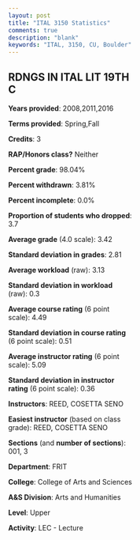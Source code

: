 ```yaml
---
layout: post
title: "ITAL 3150 Statistics"
comments: true
description: "blank"
keywords: "ITAL, 3150, CU, Boulder"
--- 
```

<head>
<script src="https://ajax.googleapis.com/ajax/libs/jquery/2.1.3/jquery.min.js"></script>
<script src="https://dl.dropboxusercontent.com/s/pc42nxpaw1ea4o9/highcharts.js?dl=0"></script>
<!-- <script src="../assets/js/highcharts.js"></script> -->
<style type="text/css">@font-face {
	font-family: "Bebas Neue";
	src: url(https://www.filehosting.org/file/details/544349/BebasNeue%20Regular.otf) format("opentype");
	}
	h1.Bebas { 
		font-family: "Bebas Neue", Verdana, Tahoma;
	}
</style>
</head>
<body>
	<div id="container" style="float: right; width: 45%; height: 88%; margin-left: 2.5%; margin-right: 2.5%;"></div>
	<script language="JavaScript">
		$(document).ready(function() {
		var chart = {type: 'column'};
		var title = {text: 'Grade Distribution'};
		var xAxis = {categories: ['A','B','C','D','F'],crosshair: true};
		var yAxis = {min: 0,title: {text: 'Percentage'}};
		var tooltip = {headerFormat: '<center><b><span style="font-size:20px">{point.key}</span></b></center>',
		               pointFormat: '<td style="padding:0"><b>{point.y:.1f}%</b></td>',
		               footerFormat: '</table>',shared: true,useHTML: true};
		var plotOptions = {column: {pointPadding: 0.0,borderWidth: 0}};  
		var credits = {enabled: false};var series= [{name: 'Percent',data: [45.1,49.02,5.88,0.0,0.0,]}];
		var json = {};
		json.chart = chart;
		json.title = title;
		json.tooltip = tooltip;
		json.xAxis = xAxis;
		json.yAxis = yAxis;  
		json.series = series;
		json.plotOptions = plotOptions;  
		json.credits = credits;
		$('#container').highcharts(json);
	});
	</script>
</body>
			   
## RDNGS IN ITAL LIT 19TH C

**Years provided**: 2008,2011,2016

**Terms provided**: Spring,Fall

**Credits**: 3

**RAP/Honors class?** Neither

**Percent grade**: 98.04%

**Percent withdrawn**: 3.81%

**Percent incomplete**: 0.0%

**Proportion of students who dropped**: 3.7

**Average grade** (4.0 scale): 3.42

**Standard deviation in grades**: 2.81

**Average workload** (raw): 3.13

**Standard deviation in workload** (raw): 0.3

**Average course rating** (6 point scale): 4.49

**Standard deviation in course rating** (6 point scale): 0.51

**Average instructor rating** (6 point scale): 5.09

**Standard deviation in instructor rating** (6 point scale): 0.36

**Instructors**: REED, COSETTA SENO

**Easiest instructor** (based on class grade): REED, COSETTA SENO

**Sections** (and **number of sections**): 001, 3

**Department**: FRIT

**College**: College of Arts and Sciences

**A&S Division**: Arts and Humanities

**Level**: Upper

**Activity**: LEC - Lecture
